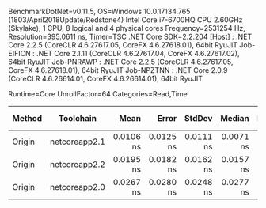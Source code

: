
BenchmarkDotNet=v0.11.5, OS=Windows 10.0.17134.765 (1803/April2018Update/Redstone4)
Intel Core i7-6700HQ CPU 2.60GHz (Skylake), 1 CPU, 8 logical and 4 physical cores
Frequency=2531254 Hz, Resolution=395.0611 ns, Timer=TSC
.NET Core SDK=2.2.204
  [Host]     : .NET Core 2.2.5 (CoreCLR 4.6.27617.05, CoreFX 4.6.27618.01), 64bit RyuJIT
  Job-EIFICN : .NET Core 2.1.11 (CoreCLR 4.6.27617.04, CoreFX 4.6.27617.02), 64bit RyuJIT
  Job-PNRAWP : .NET Core 2.2.5 (CoreCLR 4.6.27617.05, CoreFX 4.6.27618.01), 64bit RyuJIT
  Job-NPZTNN : .NET Core 2.0.9 (CoreCLR 4.6.26614.01, CoreFX 4.6.26614.01), 64bit RyuJIT

Runtime=Core  UnrollFactor=64  Categories=Read,Time  

 Method |     Toolchain |      Mean |     Error |    StdDev |    Median |    Min |       Max | Ratio | RatioSD | Rank | Gen 0 | Gen 1 | Gen 2 | Allocated |
------- |-------------- |----------:|----------:|----------:|----------:|-------:|----------:|------:|--------:|-----:|------:|------:|------:|----------:|
 Origin | netcoreapp2.1 | 0.0106 ns | 0.0125 ns | 0.0111 ns | 0.0071 ns | 0.0 ns | 0.0359 ns |     ? |       ? |    1 |     - |     - |     - |         - |
 Origin | netcoreapp2.2 | 0.0195 ns | 0.0182 ns | 0.0162 ns | 0.0157 ns | 0.0 ns | 0.0580 ns |     ? |       ? |    1 |     - |     - |     - |         - |
 Origin | netcoreapp2.0 | 0.0267 ns | 0.0280 ns | 0.0248 ns | 0.0277 ns | 0.0 ns | 0.0898 ns |     ? |       ? |    1 |     - |     - |     - |         - |
